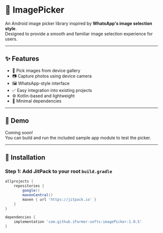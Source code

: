 # 📸 ImagePicker

An Android image picker library inspired by **WhatsApp's image selection style**.  
Designed to provide a smooth and familiar image selection experience for users.

---

## ✨ Features

- 📂 Pick images from device gallery
- 📷 Capture photos using device camera
- 🖼️ WhatsApp-style interface
- ✅ Easy integration into existing projects
- ⚙️ Kotlin-based and lightweight
- 🎯 Minimal dependencies

---

## 🚀 Demo

Coming soon!  
You can build and run the included sample app module to test the picker.

---

## 🔧 Installation

### Step 1: Add JitPack to your root `build.gradle`

```gradle
allprojects {
    repositories {
        google()
        mavenCentral()
        maven { url 'https://jitpack.io' }
    }
}

dependencies {
    implementation 'com.github.iFarmer-softs:imagePicker:1.0.5'
}